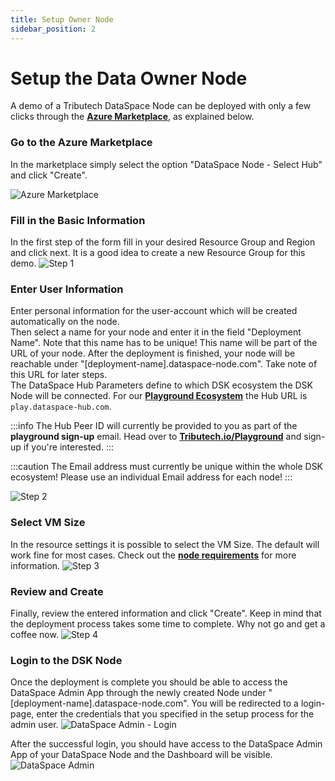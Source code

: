 ```yaml
---
title: Setup Owner Node
sidebar_position: 2
---
```


# Setup the Data Owner Node

A demo of a Tributech DataSpace Node can be deployed with only a few clicks through the [**Azure Marketplace**](https://azuremarketplace.microsoft.com/en-us/marketplace/apps/tributechsolutionsgmbh1582568815297.8aa9010b-3dd5-43e0-a4b6-53e2ea552e4a?tab=Overview), as explained below.

### Go to the Azure Marketplace

In the marketplace simply select the option "DataSpace Node - Select Hub" and click "Create".

![Azure Marketplace](./img/deploy-node-1.png)

### Fill in the Basic Information

In the first step of the form fill in your desired Resource Group and Region and click next. It is a good idea to create a new Resource Group for this demo.
![Step 1](./img/deploy-node-2.png)

### Enter User Information

Enter personal information for the user-account which will be created automatically on the node.<br/>
Then select a name for your node and enter it in the field "Deployment Name". Note that this name has to be unique! This name will be part of the URL of your node. After the deployment is finished, your node will be reachable under "[deployment-name].dataspace-node.com". Take note of this URL for later steps.  
The DataSpace Hub Parameters define to which DSK ecosystem the DSK Node will be connected. For our [**Playground Ecosystem**](https://tributech.io/playground) the Hub URL is `play.dataspace-hub.com`.

:::info
The Hub Peer ID will currently be provided to you as part of the **playground sign-up** email. Head over to [**Tributech.io/Playground**](https://tributech.io/playground) and sign-up if you're interested.
:::

:::caution
The Email address must currently be unique within the whole DSK ecosystem! Please use an individual Email address for each node!
:::

![Step 2](./img/deploy-node-3.png)

### Select VM Size

In the resource settings it is possible to select the VM Size. The default will work fine for most cases. Check out the [**node requirements**](../setup/node.md#node-requirements) for more information.
![Step 3](./img/deploy-node-4.png)

### Review and Create

Finally, review the entered information and click "Create". Keep in mind that the deployment process takes some time to complete. Why not go and get a coffee now.
![Step 4](./img/deploy-node-5.png)

### Login to the DSK Node

Once the deployment is complete you should be able to access the DataSpace Admin App through the newly created Node under "[deployment-name].dataspace-node.com". You will be redirected to a login-page, enter the credentials that you specified in the setup process for the admin user.
![DataSpace Admin - Login](./img/dataspace-admin-login.png)

After the successful login, you should have access to the DataSpace Admin App of your DataSpace Node and the Dashboard will be visible.
![DataSpace Admin](./img/dataspace-admin.png)
